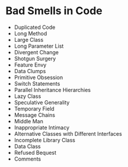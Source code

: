 # Bad Smells in Code

- Duplicated Code
- Long Method
- Large Class
- Long Parameter List
- Divergent Change
- Shotgun Surgery
- Feature Envy
- Data Clumps
- Primitive Obsession
- Switch Statements
- Parallel Inheritance Hierarchies
- Lazy Class
- Speculative Generality
- Temporary Field
- Message Chains
- Middle Man
- Inappropriate Intimacy
- Alternative Classes with Different Interfaces
- Incomplete Library Class
- Data Class
- Refused Bequest
- Comments